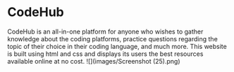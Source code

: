 # CodeHub
CodeHub is an all-in-one platform for anyone who wishes to gather knowledge about the coding platforms, practice questions regarding the topic of their choice in their coding language, and much more. This website is built using html and css and displays its users the best resources available online at no cost.
![](images/Screenshot (25).png)
